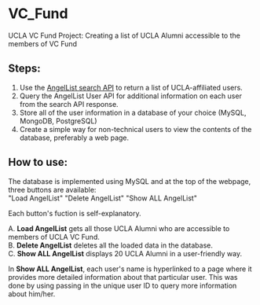 VC_Fund
=======

UCLA VC Fund Project: Creating a list of UCLA Alumni accessible to the members of VC Fund

Steps:
------

  1. Use the <a href='https://api.angel.co/1/search?query=ucla&type=User'>AngelList search API</a> to return a list of UCLA-affiliated users.
  2. Query the AngelList User API for additional information on each user from the search API response.
  3. Store all of the user information in a database of your choice (MySQL, MongoDB, PostgreSQL)
  4. Create a simple way for non-technical users to view the contents of the database, preferably a web page.

How to use:
-----------
The database is implemented using MySQL and at the top of the webpage, three buttons are available: <br>
"Load AngelList"   "Delete AngelList"   "Show ALL AngelList"

Each button's fuction is self-explanatory.<br>

  A. <b>Load AngelList</b> gets all those UCLA Alumni who are accessible to members of UCLA VC Fund. <br>
  B. <b>Delete AngelList</b> deletes all the loaded data in the database. <br>
  C. <b>Show ALL AngelList</b> displays 20 UCLA Alumni in a user-friendly way. <br>

In <b>Show ALL AngelList</b>, each user's name is hyperlinked to a page where it provides more detailed information about that particular user. This was done by using passing in the unique user ID to query more information about him/her.
